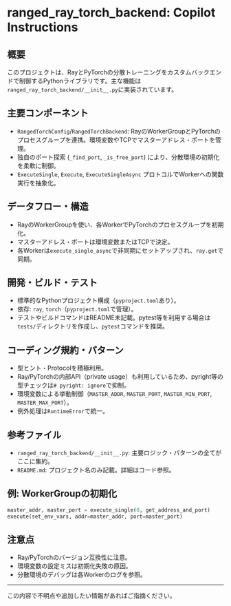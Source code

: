 # ranged_ray_torch_backend: Copilot Instructions

## 概要
このプロジェクトは、RayとPyTorchの分散トレーニングをカスタムバックエンドで制御するPythonライブラリです。主な機能は`ranged_ray_torch_backend/__init__.py`に実装されています。

## 主要コンポーネント
- `RangedTorchConfig`/`RangedTorchBackend`: RayのWorkerGroupとPyTorchのプロセスグループを連携。環境変数やTCPでマスターアドレス・ポートを管理。
- 独自のポート探索 (`_find_port`, `_is_free_port`) により、分散環境の初期化を柔軟に制御。
- `ExecuteSingle`, `Execute`, `ExecuteSingleAsync` プロトコルでWorkerへの関数実行を抽象化。

## データフロー・構造
- RayのWorkerGroupを使い、各WorkerでPyTorchのプロセスグループを初期化。
- マスターアドレス・ポートは環境変数またはTCPで決定。
- 各Workerは`execute_single_async`で非同期にセットアップされ、`ray.get`で同期。

## 開発・ビルド・テスト
- 標準的なPythonプロジェクト構成（`pyproject.toml`あり）。
- 依存: `ray`, `torch`（`pyproject.toml`で管理）。
- テストやビルドコマンドはREADME未記載。pytest等を利用する場合は`tests/`ディレクトリを作成し、`pytest`コマンドを推奨。

## コーディング規約・パターン
- 型ヒント・Protocolを積極利用。
- Ray/PyTorchの内部API（private usage）も利用しているため、pyright等の型チェックは`# pyright: ignore`で抑制。
- 環境変数による挙動制御（`MASTER_ADDR`, `MASTER_PORT`, `MASTER_MIN_PORT`, `MASTER_MAX_PORT`）。
- 例外処理は`RuntimeError`で統一。

## 参考ファイル
- `ranged_ray_torch_backend/__init__.py`: 主要ロジック・パターンの全てがここに集約。
- `README.md`: プロジェクト名のみ記載。詳細はコード参照。

## 例: WorkerGroupの初期化
```python
master_addr, master_port = execute_single(0, get_address_and_port)
execute(set_env_vars, addr=master_addr, port=master_port)
```

## 注意点
- Ray/PyTorchのバージョン互換性に注意。
- 環境変数の設定ミスは初期化失敗の原因。
- 分散環境のデバッグは各Workerのログを参照。

---
この内容で不明点や追加したい情報があればご指摘ください。